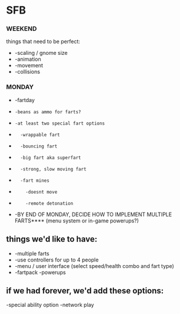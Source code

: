 # SFB #

### WEEKEND ###
  things that need to be perfect:
*   -scaling / gnome size
*   -animation
*   -movement
*   -collisions

### MONDAY ###
 *  -fartday
*     -beans as ammo for farts?
*     -at least two special fart options
*       -wrappable fart
*       -bouncing fart
*       -big fart aka superfart
*       -strong, slow moving fart
*       -fart mines
*         -doesnt move
*         -remote detonation
*   -BY END OF MONDAY, DECIDE HOW TO IMPLEMENT MULTIPLE FARTS****
    (menu system or in-game powerups?)


    
## things we'd like to have: ##
* -multiple farts
* -use controllers for up to 4 people
* -menu / user interface (select speed/health combo and fart type)
* -fartpack
-powerups


## if we had forever, we'd add these options: ##
-special ability option
-network play